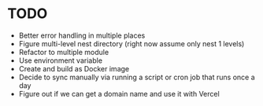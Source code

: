 # TODO
- Better error handling in multiple places
- Figure multi-level nest directory (right now assume only nest 1 levels)
- Refactor to multiple module
- Use environment variable
- Create and build as Docker image
- Decide to sync manually via running a script or cron job that runs once a day
- Figure out if we can get a domain name and use it with Vercel